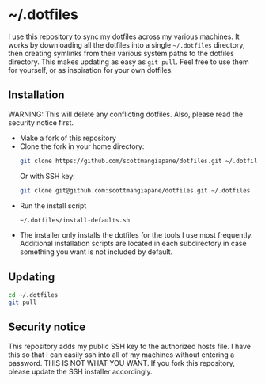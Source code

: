 # ~/.dotfiles
I use this repository to sync my dotfiles across my various machines. It works by downloading all the dotfiles into a single `~/.dotfiles` directory, then creating symlinks from their various system paths to the dotfiles directory. This makes updating as easy as `git pull`. Feel free to use them for yourself, or as inspiration for your own dotfiles.

## Installation
WARNING: This will delete any conflicting dotfiles. Also, please read the security notice first.
* Make a fork of this repository
* Clone the fork in your home directory:
  ```bash
  git clone https://github.com/scottmangiapane/dotfiles.git ~/.dotfiles
  ```
  Or with SSH key:
  ```bash
  git clone git@github.com:scottmangiapane/dotfiles.git ~/.dotfiles
  ```
* Run the install script
  ```bash
  ~/.dotfiles/install-defaults.sh
  ```
* The installer only installs the dotfiles for the tools I use most frequently. Additional installation scripts are located in each subdirectory in case something you want is not included by default.

## Updating
```bash
cd ~/.dotfiles
git pull
```

## Security notice
This repository adds my public SSH key to the authorized hosts file. I have this so that I can easily ssh into all of my machines without entering a password. THIS IS NOT WHAT YOU WANT. If you fork this repository, please update the SSH installer accordingly.
